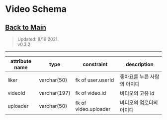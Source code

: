 # Video Schema

## [Back to Main](../../README.md)

> Updated: 8/16 2021. \
> v0.3.2

---

| attribute name | type         | constraint               | description                 |
| -------------- | ------------ | ------------------------ | --------------------------- |
| liker          | varchar(50)  | fk of user&#46;userId    | 좋아요를 누른 사람의 아이디 |
| videoId        | varchar(197) | fk of video&#46;id       | 비디오의 고유 id            |
| uploader       | varchar(50)  | fk of video&#46;uploader | 비디오의 업로더의 아이디    |
